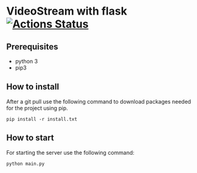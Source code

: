 # VideoStream with flask [![Actions Status](https://xxx.execute-api.us-west-2.amazonaws.com/production/badge/RemcoDewlde/videostreamflask)](https://xxx.execute-api.us-west-2.amazonaws.com/production/results/RemcoDewlde/videostreamflask)

## Prerequisites
* python 3
* pip3

## How to install
After a git pull use the following command to download packages needed for the project using pip.

    pip install -r install.txt


## How to start
For starting the server use the following command:

    python main.py

